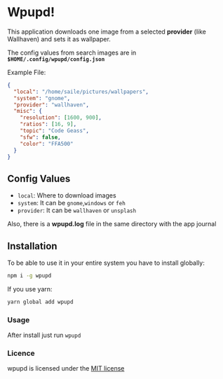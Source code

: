 # Wpupd!

This application downloads one image from a selected **provider** (like Wallhaven)
and sets it as wallpaper.

The config values from search images are in **`$HOME/.config/wpupd/config.json`**

Example File:

```json
{
  "local": "/home/saile/pictures/wallpapers",
  "system": "gnome",
  "provider": "wallhaven",
  "misc": {
    "resolution": [1600, 900],
    "ratios": [16, 9],
    "topic": "Code Geass",
    "sfw": false,
    "color": "FFA500"
  }
}
```

## Config Values

- `local`: Where to download images
- `system`: It can be `gnome`,`windows` or `feh`
- `provider`: It can be `wallhaven` or `unsplash`

Also, there is a **wpupd.log** file in the same directory with the app journal

## Installation

To be able to use it in your entire system you have to install globally:

```bash
npm i -g wpupd
```

If you use yarn:

```bash
yarn global add wpupd
```

### Usage

After install just run `wpupd`

### Licence

wpupd is licensed under the [MIT license](./LICENSE.md)
